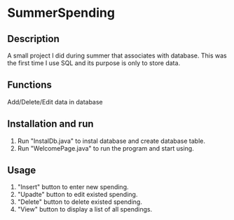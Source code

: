# SummerSpending

## Description

A small project I did during summer that associates with database. This was the first time I use SQL and its purpose is only to store data.

## Functions

Add/Delete/Edit data in database

## Installation and run

1. Run "InstalDb.java" to instal database and create database table.
2. Run "WelcomePage.java" to run the program and start using.

## Usage

1. "Insert" button to enter new spending.
2. "Upadte" button to edit existed spending.
3. "Delete" button to delete existed spending.
4. "View" button to display a list of all spendings.
